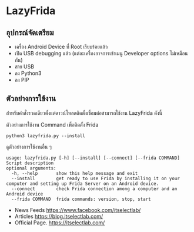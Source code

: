 # **LazyFrida**

## อุปกรณ์จัดเตรียม

- เครื่อง Android Device ที่ Root เรียบร้อยแล้ว
- เปิด USB debugging แล้ว (แต่ละเครื่องอาจการเข้าเมนู Developer options ไม่เหมือนกัน)
- สาย USB
- ลง Python3
- ลง PIP

## ตัวอย่างการใช้งาน

สำหรับคำสั่งรวดเดียวตั้งแต่ดาวน์โหลดติดตั้งเชื่อมต่อสามารถใช้งาน LazyFrida ดังนี้

ตัวอย่างการใช้งาน Command เพื่อติดตั้ง Frida

```
python3 lazyfrida.py --install
```

ดูตัวอย่างการใช้งานอื่น ๆ 

```
usage: lazyfrida.py [-h] [--install] [--connect] [--frida COMMAND]                                                                     
Script description                                                                                   optional arguments:                       
  -h, --help       show this help message and exit                             
  --install        get ready to use Frida by installing it on your computer and setting up Frida Server on an Android device.           
  --connect        check Frida connection among a computer and an Android device                     
  --frida COMMAND  frida commands: version, stop, start
```

- News Feeds https://www.facebook.com/itselectlab/
- Articles https://blog.itselectlab.com/
- Official Page. https://itselectlab.com/
